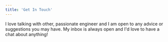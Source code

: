 ```yaml
---
title: 'Get In Touch'
---
```


I love talking with other, passionate engineer and I am open to any advice or suggestions you may have. My inbox is always open and I'd love to have a chat about anything!
